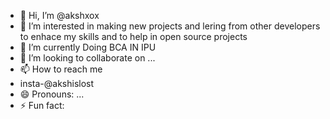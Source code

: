 - 👋 Hi, I’m @akshxox
- 👀 I’m interested in making new projects and lering from other developers to enhace my skills and to help in open source projects
- 🌱 I’m currently Doing BCA IN IPU 
- 💞️ I’m looking to collaborate on ...
- 📫 How to reach me
- insta-@akshislost
- 😄 Pronouns: ...
- ⚡ Fun fact: 

<!---
akshxox/akshxox is a ✨ special ✨ repository because its `README.md` (this file) appears on your GitHub profile.
You can click the Preview link to take a look at your changes.
--->
